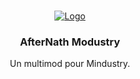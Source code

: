 <!-- PROJECT LOGO -->
<br />
<p align="center">
  <a href="https://github.com/othneildrew/Best-README-Template">
    <img src="https://i.ibb.co/26DWd4b/logo.png" alt="Logo">
  </a>

  <h3 align="center">AfterNath Modustry</h3>

  <p align="center">
    Un multimod pour Mindustry.
    <br />
   
